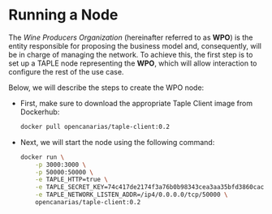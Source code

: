# Running a Node

The *Wine Producers Organization* (hereinafter referred to as **WPO**) is the entity responsible for proposing the business model and, consequently, will be in charge of managing the network. To achieve this, the first step is to set up a TAPLE node representing the **WPO**, which will allow interaction to configure the rest of the use case.

Below, we will describe the steps to create the WPO node:

* First, make sure to download the appropriate Taple Client image from Dockerhub:

    ```bash bash title="Node: WPO"
    docker pull opencanarias/taple-client:0.2
    ```

* Next, we will start the node using the following command:

    ```bash title="Node: WPO"
    docker run \
        -p 3000:3000 \
        -p 50000:50000 \
        -e TAPLE_HTTP=true \
        -e TAPLE_SECRET_KEY=74c417de2174f3a76b0b98343cea3aa35bfd3860cac8bf470092c3e751745c1a \
        -e TAPLE_NETWORK_LISTEN_ADDR=/ip4/0.0.0.0/tcp/50000 \
        opencanarias/taple-client:0.2
    ```